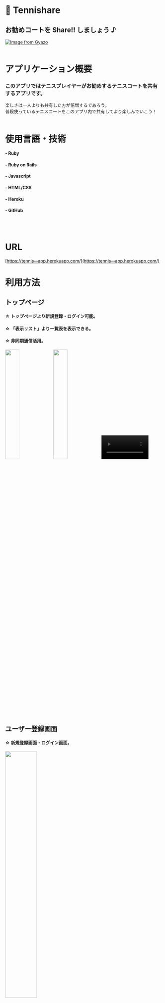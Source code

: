 # 🎾 Tennishare

##  お勧めコートを **Share!!** しましょう ♪ 
  
[![Image from Gyazo](https://i.gyazo.com/82cf2be4ded7c54cba56f67fbcccd92a.jpg)](https://gyazo.com/82cf2be4ded7c54cba56f67fbcccd92a)
<br>
<br>
# アプリケーション概要
###  このアプリではテニスプレイヤーがお勧めするテニスコートを共有するアプリです。
  楽しさは一人よりも共有した方が倍増するであろう。<br>
  普段使っているテニスコートをこのアプリ内で共有してより楽しんでいこう！
<br>
<br>
# 使用言語・技術
#### - Ruby
#### - Ruby on Rails
#### - Javascript
#### - HTML/CSS
#### - Heroku
#### - GitHub
<br>
<br>  

# URL

[https://tennis--app.herokuapp.com/](https://tennis--app.herokuapp.com/)


# 利用方法  
## トップページ
#### ☆ トップページより新規登録・ログイン可能。
#### ☆ 「表示リスト」より一覧表を表示できる。
#### ☆ 非同期通信活用。

<p>
<img src="https://i.gyazo.com/e330f6f9f36cd7124502b4e98c9ff8a6.jpg" width=30%>
<img src="https://i.gyazo.com/48031387c190ecf4cb6aa0f16e757209.jpg" width=30%  heigh=70px>
<video alt="Video from Gyazo" width="30%" autoplay muted loop playsinline controls><source src="https://i.gyazo.com/f115c0d85482fc06c7c80cd7e534963e.mp4" type="video/mp4" /></video></a> 
</p>
  
## ユーザー登録画面
#### ☆ 新規登録画面・ログイン画面。

<p>
<img src="https://i.gyazo.com/b475b7ad3c7fa91ed79178f2ca9d041e.png" width=45%> 
</p>
 
## 投稿画面
#### ☆ ログインユーザーのみ投稿可能。
#### ☆ トップページと詳細ページより遷移が可能。
#### ☆ 全て記入して登録可能。
 
## 詳細画面
#### ☆ 一覧表より選択したコートの詳細画面が表示される。
#### ☆ 投稿者情報が上記に表示される。
#### ☆ 投稿者本人であれば、「MENU」クリックより編集・削除が可能。
#### ☆ 「MAP」クリックよりマップを表示する。


# 課題解決
#### 使用したいテニスコートを検索する際に検索回数を減らしたいと考え、一つのアプリにまとめることで解消できると考えました。
#### 共有する場を設けて、まだ知らないコートを知ることができる。

# 要件の洗い出し
#### - 容易にコートの情報を知り、保存できるようにしたい。
#### - テニス好きなユーザーと繋がりたい。
#### - 普段使っているコートの魅力を伝えたい。
#### - 使用したことのないコート魅力を知りたい。




# テーブル設計

## usersテーブル

| Column                      | Type        | Options                        |
| --------------------------- | ----------- | ------------------------------ |
| nickname                    | string      | null: false                    |
| email                       | string      | null: false                    |
| encrypted_password          | string      | null: false                    |
| tennis_year                 | integer     | null: false                    |
##Association
-has_many   :coats
-has_many   :comments

## coatsテーブル

| Column                      | Type        | Options                        |
| --------------------------- | ----------- | ------------------------------ |
| name                        | string      | null: false                    |
| info                        | text        | null: false                    |
| start_time_id               | integer     | null: false                    |
| finish_time_id              | integer     | null: false                    |
| number_id                   | integer     | null: false                    |
| prefecture_id               | integer     | null: false                    |
| city                        | string      | null: false                    |
| address                     | string      | null: false                    |
| user                        | references  | null: false, foreign_key: true |
## Association
-belongs_to :user
-has_many   :comment

## messagesテーブル

| Column                      | Type        | Options                        |
| --------------------------- | ----------- | ------------------------------ |
| messages                        | text        | null: false                    |
| user                        | references  | null: false, foreign_key: true |
| coat                        | references  | null: false, foreign_key: true |
###  Association

-belongs_to :user
-belongs_to :coat
